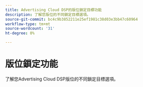 ```yaml
---
title: Advertising Cloud DSP的版位鎖定目標功能
description: 了解您版位的不同鎖定目標選項。
source-git-commit: bc4c9b3852211e25ef1981c38d03e3bb47c60964
workflow-type: tm+mt
source-wordcount: '31'
ht-degree: 0%

---
```


# 版位鎖定功能

了解您Advertising Cloud DSP版位的不同鎖定目標選項。

<!--
>[!VIDEO]()
-->
